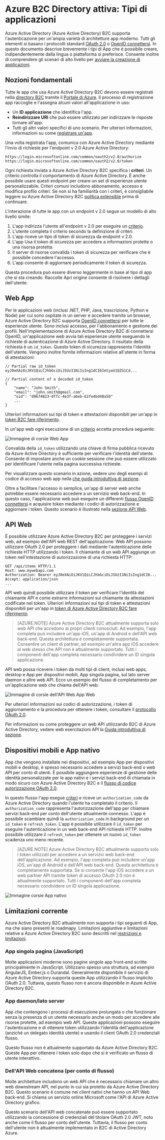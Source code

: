 <properties
    pageTitle="Azure Active Directory B2C | Microsoft Azure"
    description="I tipi di applicazioni è possibile creare nel B2C di Azure Active Directory."
    services="active-directory-b2c"
    documentationCenter=""
    authors="dstrockis"
    manager="mbaldwin"
    editor=""/>

<tags
    ms.service="active-directory-b2c"
    ms.workload="identity"
    ms.tgt_pltfrm="na"
    ms.devlang="na"
    ms.topic="hero-article"
    ms.date="07/22/2016"
    ms.author="dastrock"/>

# <a name="azure-active-directory-b2c-types-of-applications"></a>Azure B2C Directory attiva: Tipi di applicazioni

Azure Active Directory (Azure Active Directory) B2C supporta l'autenticazione per un'ampia varietà di architetture app moderno. Tutti gli elementi si basano i protocolli standard [OAuth 2.0](active-directory-b2c-reference-protocols.md) o [OpenID connettersi](active-directory-b2c-reference-protocols.md). In questo documento descrive brevemente i tipi di App che è possibile creare, indipendentemente dalla lingua o piattaforma si preferisce. Consente inoltre di comprendere gli scenari di alto livello per [avviare la creazione di applicazioni](active-directory-b2c-overview.md#getting-started).

## <a name="the-basics"></a>Nozioni fondamentali
Tutte le app che usa Azure Active Directory B2C devono essere registrati nella [directory B2C](active-directory-b2c-get-started.md) tramite il [Portale di Azure](https://portal.azure.com/). Il processo di registrazione app raccoglie e l'assegna alcuni valori all'applicazione in uso:

- Un **ID applicazione** che identifica l'app.
- **Reindirizzare URI** che può essere utilizzato per indirizzare le risposte tornare all'app.
- Tutti gli altri valori specifici di uno scenario. Per ulteriori informazioni, informazioni su come [registrare un'app](active-directory-b2c-app-registration.md).

Una volta registrata l'app, comunica con Azure Active Directory mediante l'invio di richieste per l'endpoint v 2.0 Azure Active Directory:

```
https://login.microsoftonline.com/common/oauth2/v2.0/authorize
https://login.microsoftonline.com/common/oauth2/v2.0/token
```

Ogni richiesta inviata a Azure Active Directory B2C specifica i **criteri**. Un criterio controlla il comportamento di Azure Active Directory. È anche possibile usare questi endpoint per creare un set di esperienze utente personalizzabile. Criteri comuni includono abbonamento, accesso e modifica profilo criteri. Se non si ha familiarità con i criteri, è consigliabile leggere su Azure Active Directory B2C [politica extensible](active-directory-b2c-reference-policies.md) prima di continuare.

L'interazione di tutte le app con un endpoint v 2.0 segue un modello di alto livello simile:

1. L'app indirizza l'utente all'endpoint v 2.0 per eseguire un [criterio](active-directory-b2c-reference-policies.md).
2. L'utente completa il criterio secondo la definizione di criteri.
4. L'app riceve un tipo di token di sicurezza da endpoint v 2.0.
5. L'app Usa il token di sicurezza per accedere a informazioni protette o una risorsa protetta.
6. Il server di risorse convalida i token di sicurezza per verificare che è possibile concedere l'accesso.
7. L'app consente di aggiornare periodicamente il token di sicurezza.

<!-- TODO: Need a page for libraries to link to -->
Questa procedura può essere diverso leggermente in base al tipo di app che si sta creando. Raccolte Apri origine consente di risolvere i dettagli dell'utente.

## <a name="web-apps"></a>Web App
Per le applicazioni web (inclusi .NET, PHP, Java, trascrizione, Python e Node) per cui sono ospitate in un server e accedere tramite un browser, Azure Active Directory B2C supporta [OpenID connettersi](active-directory-b2c-reference-protocols.md) per tutte le esperienze utente. Sono inclusi accesso, per l'abbonamento e gestione dei profili. Nell'implementazione di Azure Active Directory B2C di connettersi OpenID, un'applicazione web avvia tali esperienze utente eseguendo le richieste di autenticazione di Azure Active Directory. Il risultato della richiesta è un `id_token`. Questo token di sicurezza rappresenta l'identità dell'utente. Vengono inoltre fornite informazioni relative all'utente in forma di attestazioni:

```
// Partial raw id_token
eyJ0eXAiOiJKV1QiLCJhbGciOiJSUzI1NiIsIng1dCI6ImtyaU1QZG1Cd...

// Partial content of a decoded id_token
{
    "name": "John Smith",
    "email": "john.smith@gmail.com",
    "oid": "d9674823-dffc-4e3f-a6eb-62fe4bd48a58"
    ...
}
```

Ulteriori informazioni sui tipi di token e attestazioni disponibili per un'app in [token B2C fare riferimento](active-directory-b2c-reference-tokens.md).

In un'app web ogni esecuzione di un [criterio](active-directory-b2c-reference-policies.md) accetta procedura seguente:

![Immagine di corsie Web App](./media/active-directory-b2c-apps/webapp.png)

Convalida della `id_token` utilizzando una chiave di firma pubblica ricevuto da Azure Active Directory è sufficiente per verificare l'identità dell'utente. Consente di impostare anche un cookie sessione che può essere utilizzato per identificare l'utente nella pagina successiva richieste.

Per visualizzare questo scenario in azione, vedere uno degli esempi di codice di accesso web app nella [che guida introduttiva di sezione](active-directory-b2c-overview.md#getting-started).

Oltre a facilitare l'accesso in semplice, un'app di server web anche potrebbe essere necessario accedere a un servizio web back-end. In questo caso, l'applicazione web può eseguire un differenti [flusso OpenID connettersi](active-directory-b2c-reference-oidc.md) e acquisire token mediante i codici di autorizzazione e aggiornare i token. Questo scenario è illustrato nella [sezione API Web](#web-apis).

<!--, and in our [WebApp-WebAPI Getting started topic](active-directory-b2c-devquickstarts-web-api-dotnet.md).-->

## <a name="web-apis"></a>API Web
È possibile utilizzare Azure Active Directory B2C per proteggere i servizi web, ad esempio dell'API web REST dell'applicazione. Web API possono utilizzare OAuth 2.0 per proteggere i dati mediante l'autenticazione delle richieste HTTP utilizzando i token. Il chiamante di un web API aggiunge un token nell'intestazione di autorizzazione di una richiesta HTTP:

```
GET /api/items HTTP/1.1
Host: www.mywebapi.com
Authorization: Bearer eyJ0eXAiOiJKV1QiLCJhbGciOiJSUzI1NiIsIng1dCI6...
Accept: application/json
...
```

API web quindi possibile utilizzare il token per verificare l'identità del chiamante API e come estrarre informazioni sul chiamante da attestazioni codificate nel token. Ulteriori informazioni sui tipi di token e attestazioni disponibili per un'app in [token di Azure Active Directory B2C fare riferimento](active-directory-b2c-reference-tokens.md).

> [AZURE.NOTE]
    Azure Active Directory B2C attualmente supporta solo web API che accedono ai propri clienti conosciuti. Ad esempio, l'app completa può includere un'app iOS, un'app di Android e dell'API web back-end. Questa architettura è completamente supportata. Consentire un client di partner, ad esempio un'altra app iOS accedere al web stesso che API non è attualmente supportato. Tutti i componenti dell'app completa necessario condividere un ID singola applicazione.

API web possa ricevere i token da molti tipi di client, inclusi web apps, desktop e App per dispositivi mobili, App singola pagina, sul lato server daemon e altre web API. Ecco un esempio del flusso di completamento per un'applicazione web che chiama dell'API web:

![Immagine di corsie dell'API Web App Web](./media/active-directory-b2c-apps/webapi.png)

Per ulteriori informazioni sui codici di autorizzazione, i token di aggiornamento e la procedura per ottenere i token, consultare il [protocollo OAuth 2.0](active-directory-b2c-reference-oauth-code.md).

Per informazioni su come proteggere un web API utilizzando B2C di Azure Active Directory, vedere web esercitazioni API la [Guida introduttiva di sezione](active-directory-b2c-overview.md#getting-started).

## <a name="mobile-and-native-apps"></a>Dispositivi mobili e App nativo
App che vengono installate nei dispositivi, ad esempio App per dispositivi mobili e desktop, è spesso necessario accedere a servizi back-end o web API per conto di utenti. È possibile aggiungere esperienze di gestione delle identità personalizzate per le app nativi e i servizi back-end di chiamata in modo sicuro con Azure Active Directory B2C e il [flusso di codice autorizzazione OAuth 2.0](active-directory-b2c-reference-oauth-code.md).  

In questo flusso l'app esegue [criteri](active-directory-b2c-reference-policies.md) e riceve un `authorization_code` da Azure Active Directory quando l'utente ha completato il criterio. Il `authorization_code` rappresenta l'autorizzazione dell'app per chiamare servizi back-end per conto dell'utente attualmente connesso. L'app è possibile scambiare quindi la `authorization_code` in background per un `id_token` e `refresh_token`.  L'app è possibile utilizzare il `id_token` per eseguire l'autenticazione in un web back-end API richieste HTTP. Inoltre possibile utilizzare il `refresh_token` per ottenere un nuovo `id_token` scadenza uno meno recente.

> [AZURE.NOTE]
    Azure Active Directory B2C attualmente supporta solo i token utilizzati per accedere a un servizio web back-end dell'applicazione. Ad esempio, l'app completa può includere un'app iOS, un'app di Android e dell'API web back-end. Questa architettura è completamente supportata. Se si consente l'app iOS accedere a un web partner API tramite token di accesso OAuth 2.0 non è attualmente supportato. Tutti i componenti dell'app completa necessario condividere un ID singola applicazione.

![Immagine corsie App nativo](./media/active-directory-b2c-apps/native.png)

## <a name="current-limitations"></a>Limitazioni corrente
Azure Active Directory B2C attualmente non supporta i tipi seguenti di App, ma che siano presenti le roadmapy. Limitazioni aggiuntive e limitazioni relative a Azure Active Directory B2C sono descritti nel [restrizioni e limitazioni](active-directory-b2c-limitations.md).

### <a name="single-page-apps-javascript"></a>App singola pagina (JavaScript)
Molte applicazioni moderne sono pagine singole app front-end scritte principalmente in JavaScript. Utilizzano spesso una struttura, ad esempio AngularJS, Ember.js o Durandal. Generalmente disponibile il servizio di Azure Active Directory supporta queste App utilizzando il flusso implicito OAuth 2.0. Tuttavia, questo flusso non è ancora disponibile in Azure Active Directory B2C.

### <a name="daemonsserver-side-apps"></a>App daemon/lato server
App che contengono i processi di esecuzione prolungata o che funzionare senza la presenza di un utente necessario anche un modo per accedere alle risorse protette, ad esempio web API. Queste applicazioni possono eseguire l'autenticazione e di ottenere token utilizzando l'identità dell'applicazione (anziché un delegato identità utente) e usando il client OAuth 2.0 credenziali flusso.

Questo flusso non è attualmente supportato da Azure Active Directory B2C. Queste App per ottenere i token solo dopo che si è verificato un flusso di utente interattivo.

### <a name="web-api-chains-on-behalf-of-flow"></a>Dell'API Web concatena (per conto di flusso)
Molte architetture includono un web API che è necessario chiamare un altro web downstream API, nel punto in cui sia protetto da Azure Active Directory B2C. Questo scenario è comune nei client nativi che hanno un API Web back-end. Si chiama un servizio online Microsoft come l'API di Azure Active Directory grafico.

Questo scenario dell'API web concatenate può essere supportato utilizzando la concessione di credenziali del titolare OAuth 2.0 JWT, noto anche come il flusso per conto dell'utente.  Tuttavia, il flusso per conto dell'utente non è attualmente implementato in B2C di Active Directory Azure.
